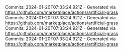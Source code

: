 Commits: 2024-01-20T07:33:24.921Z - Generated via https://github.com/marketplace/actions/artificial-grass
<br>
Commits: 2024-01-20T07:33:24.921Z - Generated via https://github.com/marketplace/actions/artificial-grass
<br>
Commits: 2024-01-20T07:33:24.921Z - Generated via https://github.com/marketplace/actions/artificial-grass
<br>
Commits: 2024-01-20T07:33:24.921Z - Generated via https://github.com/marketplace/actions/artificial-grass
<br>
